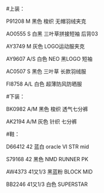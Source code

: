 #上装：

P91208 M 黑色 梭织 无帽羽绒夹克

AO0555 S 白黑 三叶草拼接短袖 后背03

AY3749 M 灰色 LOGO运动服夹克

AY9607 A/S 白色 NEO 黑LOGO 短袖

AC0507 S 黑色 三叶草 长款羽绒服

FI8758 A/L 白色 超薄防风防晒服


#下装：

BK0982 A/M 黑色 梭织 透气七分裤

AK2194 A/M 灰色 针织 七分裤


#鞋：

D66412 42 蓝白 oracle VI STR mid

S79168 42 黑色 NMD RUNNER PK

AW4373 41又1/3 黑蓝粉 BLOCK MID

BB2246 41又1/3 白色 SUPERSTAR
